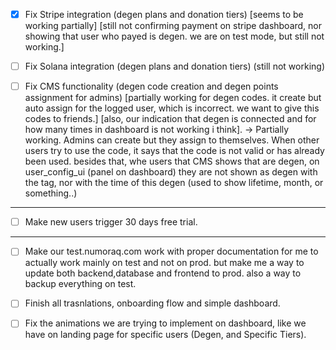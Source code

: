 - [X] Fix Stripe integration (degen plans and donation tiers) [seems to be working partially] [still not confirming payment on stripe dashboard, nor showing that user who payed is degen. we are on test mode, but still not working.]
- [ ] Fix Solana integration (degen plans and donation tiers) (still not working)
- [ ] Fix CMS functionality (degen code creation and degen points assignment for admins) [partially working for degen codes. it create but auto assign for the logged user, which is incorrect. we want to give this codes to friends.] [also, our indication that degen is connected and for how many times in dashboard is not working i think]. -> Partially working. Admins can create but they assign to themselves. When other users try to use the code, it says that the code is not valid or has already been used. besides that, whe users that CMS shows that are degen, on user_config_ui (panel on dashboard) they are not shown as degen with the tag, nor with the time of this degen (used to show lifetime, month, or something..)


----

- [ ] Make new users trigger 30 days free trial.


-----

- [ ] Make our test.numoraq.com work with proper documentation for me to actually work mainly on test and not on prod. but make me a way to update both backend,database and frontend to prod. also a way to backup everything on test.

- [ ] Finish all trasnlations, onboarding flow and simple dashboard.

- [ ] Fix the animations we are trying to implement on dashboard, like we have on landing page for specific users (Degen, and Specific Tiers).

